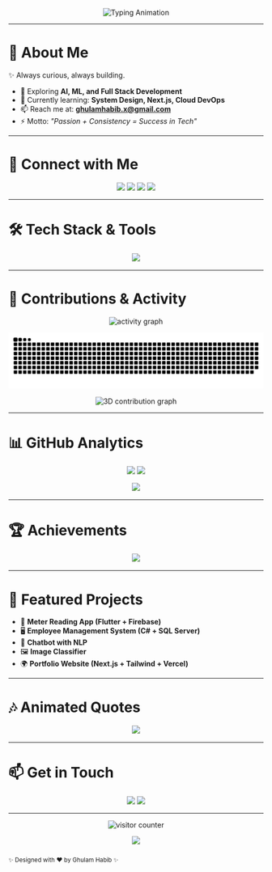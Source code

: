 <!-- 🚀 ULTIMATE GITHUB README - With Animations, Gradient, Flexbox -->

<p align="center">
  <img src="https://readme-typing-svg.herokuapp.com?font=Fira+Code&size=28&duration=2500&pause=1000&color=00F5D4&center=true&vCenter=true&width=850&lines=👋+Hi,+I'm+Ghulam+Habib;💻+Full+Stack+Developer+%7C+AI+%26+ML;🚀+Building+the+Future+with+Tech;🎯+Passionate+Learner+%26+Innovator" alt="Typing Animation"/>
</p>

---

# 🌟 About Me
✨ Always curious, always building.

- 🔭 Exploring **AI, ML, and Full Stack Development**
- 🌱 Currently learning: **System Design, Next.js, Cloud DevOps**
- 📫 Reach me at: **ghulamhabib.x@gmail.com**
- ⚡ Motto: *"Passion + Consistency = Success in Tech"*

---

# 🔗 Connect with Me
<p align="center">
  <a href="mailto:ghulamhabib.x@gmail.com"><img src="https://img.shields.io/badge/Email-D14836?style=for-the-badge&logo=gmail&logoColor=white"/></a>
  <a href="https://linkedin.com/in/YOUR-LINKEDIN"><img src="https://img.shields.io/badge/LinkedIn-0A66C2?style=for-the-badge&logo=linkedin&logoColor=white"/></a>
  <a href="https://twitter.com/YOUR-TWITTER"><img src="https://img.shields.io/badge/Twitter-1DA1F2?style=for-the-badge&logo=twitter&logoColor=white"/></a>
  <a href="https://github.com/habibx792"><img src="https://img.shields.io/badge/GitHub-171515?style=for-the-badge&logo=github&logoColor=white"/></a>
</p>

---

# 🛠️ Tech Stack & Tools
<p align="center">
  <img src="https://skillicons.dev/icons?i=html,css,js,ts,react,nextjs,nodejs,tailwind,cpp,cs,python,flutter,firebase,mysql,git,linux,docker,aws&perline=9" />
</p>

---

# 🌟 Contributions & Activity
<p align="center">
  <img src="https://github-readme-activity-graph.vercel.app/graph?username=habibx792&theme=react-dark&area=true" alt="activity graph"/>
</p>

<p align="center">
  <img src="https://github.com/Platane/snk/raw/output/github-contribution-grid-snake.svg" alt="snake"/>
</p>

<p align="center">
  <img src="https://raw.githubusercontent.com/habibx792/habibx792/main/profile-3d-contrib/profile-night-rainbow.svg" alt="3D contribution graph"/>
</p>

---

# 📊 GitHub Analytics
<p align="center">
  <img src="https://github-readme-stats.vercel.app/api?username=habibx792&show_icons=true&theme=tokyonight&hide_border=true&count_private=true&include_all_commits=true" height="180px"/>
  <img src="https://github-readme-streak-stats.herokuapp.com?user=habibx792&theme=tokyonight&hide_border=true" height="180px"/>
</p>

<p align="center">
  <img src="https://github-readme-stats.vercel.app/api/top-langs/?username=habibx792&layout=compact&theme=tokyonight&hide_border=true"/>
</p>

---

# 🏆 Achievements
<p align="center">
  <img src="https://github-profile-trophy.vercel.app/?username=habibx792&theme=matrix&margin-w=15&margin-h=15&no-frame=true&row=1&column=6"/>
</p>

---

# 🚀 Featured Projects
- 📱 **Meter Reading App (Flutter + Firebase)**
- 🖥️ **Employee Management System (C# + SQL Server)**
- 🤖 **Chatbot with NLP**
- 🖼️ **Image Classifier**
- 🌍 **Portfolio Website (Next.js + Tailwind + Vercel)**

---

# 🎶 Animated Quotes
<p align="center">
  <img src="https://readme-typing-svg.herokuapp.com?font=Roboto&size=24&duration=3000&pause=1000&color=FF6F91&center=true&vCenter=true&width=600&lines=⚡+Code.+Create.+Innovate.;🔥+Innovation+Never+Sleeps.;🚀+Always+Learning+%26+Growing.;🌍+Dream+Big,+Build+Bigger.;💡+Tech+for+Good." />
</p>

---

# 📫 Get in Touch
<p align="center">
  <a href="mailto:ghulamhabib.x@gmail.com"><img src="https://img.shields.io/badge/Email-D14836?style=for-the-badge&logo=gmail&logoColor=white"/></a>
  <a href="https://linkedin.com/in/YOUR-LINKEDIN"><img src="https://img.shields.io/badge/LinkedIn-0A66C2?style=for-the-badge&logo=linkedin&logoColor=white"/></a>
</p>

---

<p align="center">
  <img src="https://komarev.com/ghpvc/?username=habibx792&color=0E75B6" alt="visitor counter"/>
</p>

<p align="center">
  <img src="https://capsule-render.vercel.app/api?type=waving&color=gradient&height=100&section=footer"/>
</p>

<sub align="center">✨ Designed with ❤️ by Ghulam Habib ✨</sub>
